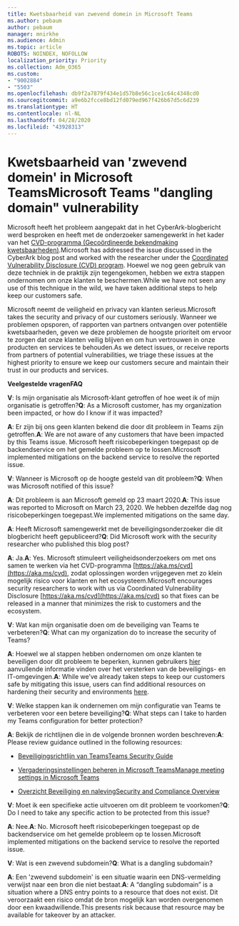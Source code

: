 ```yaml
---
title: Kwetsbaarheid van zwevend domein in Microsoft Teams
ms.author: pebaum
author: pebaum
manager: mnirkhe
ms.audience: Admin
ms.topic: article
ROBOTS: NOINDEX, NOFOLLOW
localization_priority: Priority
ms.collection: Adm_O365
ms.custom:
- "9002884"
- "5503"
ms.openlocfilehash: db9f2a7879f434e1d57b8e56c1ce1c64c4348cd0
ms.sourcegitcommit: a9e6b2fcce8bd12fd079ed967f426b67d5c6d239
ms.translationtype: HT
ms.contentlocale: nl-NL
ms.lasthandoff: 04/28/2020
ms.locfileid: "43928313"
---
```

# <a name="microsoft-teams-dangling-domain-vulnerability"></a><span data-ttu-id="df8f8-102">Kwetsbaarheid van 'zwevend domein' in Microsoft Teams</span><span class="sxs-lookup"><span data-stu-id="df8f8-102">Microsoft Teams "dangling domain" vulnerability</span></span>

<span data-ttu-id="df8f8-103">Microsoft heeft het probleem aangepakt dat in het CyberArk-blogbericht werd besproken en heeft met de onderzoeker samengewerkt in het kader van het [CVD-programma (Gecoördineerde bekendmaking kwetsbaarheden)](https://aka.ms/cvd).</span><span class="sxs-lookup"><span data-stu-id="df8f8-103">Microsoft has addressed the issue discussed in the CyberArk blog post and worked with the researcher under the [Coordinated Vulnerability Disclosure (CVD) program](https://aka.ms/cvd).</span></span> <span data-ttu-id="df8f8-104">Hoewel we nog geen gebruik van deze techniek in de praktijk zijn tegengekomen, hebben we extra stappen ondernomen om onze klanten te beschermen.</span><span class="sxs-lookup"><span data-stu-id="df8f8-104">While we have not seen any use of this technique in the wild, we have taken additional steps to help keep our customers safe.</span></span>

<span data-ttu-id="df8f8-105">Microsoft neemt de veiligheid en privacy van klanten serieus.</span><span class="sxs-lookup"><span data-stu-id="df8f8-105">Microsoft takes the security and privacy of our customers seriously.</span></span> <span data-ttu-id="df8f8-106">Wanneer we problemen opsporen, of rapporten van partners ontvangen over potentiële kwetsbaarheden, geven we deze problemen de hoogste prioriteit om ervoor te zorgen dat onze klanten veilig blijven en om hun vertrouwen in onze producten en services te behouden.</span><span class="sxs-lookup"><span data-stu-id="df8f8-106">As we detect issues, or receive reports from partners of potential vulnerabilities, we triage these issues at the highest priority to ensure we keep our customers secure and maintain their trust in our products and services.</span></span>

<span data-ttu-id="df8f8-107">**Veelgestelde vragen**</span><span class="sxs-lookup"><span data-stu-id="df8f8-107">**FAQ**</span></span>

<span data-ttu-id="df8f8-108">**V**: Is mijn organisatie als Microsoft-klant getroffen of hoe weet ik of mijn organisatie is getroffen?</span><span class="sxs-lookup"><span data-stu-id="df8f8-108">**Q**: As a Microsoft customer, has my organization been impacted, or how do I know if it was impacted?</span></span>

<span data-ttu-id="df8f8-109">**A**: Er zijn bij ons geen klanten bekend die door dit probleem in Teams zijn getroffen.</span><span class="sxs-lookup"><span data-stu-id="df8f8-109">**A**: We are not aware of any customers that have been impacted by this Teams issue.</span></span> <span data-ttu-id="df8f8-110">Microsoft heeft risicobeperkingen toegepast op de backendservice om het gemelde probleem op te lossen.</span><span class="sxs-lookup"><span data-stu-id="df8f8-110">Microsoft implemented mitigations on the backend service to resolve the reported issue.</span></span>

<span data-ttu-id="df8f8-111">**V**: Wanneer is Microsoft op de hoogte gesteld van dit probleem?</span><span class="sxs-lookup"><span data-stu-id="df8f8-111">**Q**: When was Microsoft notified of this issue?</span></span>

<span data-ttu-id="df8f8-112">**A**: Dit probleem is aan Microsoft gemeld op 23 maart 2020.</span><span class="sxs-lookup"><span data-stu-id="df8f8-112">**A**: This issue was reported to Microsoft on March 23, 2020.</span></span> <span data-ttu-id="df8f8-113">We hebben dezelfde dag nog risicobeperkingen toegepast.</span><span class="sxs-lookup"><span data-stu-id="df8f8-113">We implemented mitigations on the same day.</span></span>

<span data-ttu-id="df8f8-114">**A**: Heeft Microsoft samengewerkt met de beveiligingsonderzoeker die dit blogbericht heeft gepubliceerd?</span><span class="sxs-lookup"><span data-stu-id="df8f8-114">**Q**: Did Microsoft work with the security researcher who published this blog post?</span></span>

<span data-ttu-id="df8f8-115">**A**: Ja.</span><span class="sxs-lookup"><span data-stu-id="df8f8-115">**A**: Yes.</span></span> <span data-ttu-id="df8f8-116">Microsoft stimuleert veiligheidsonderzoekers om met ons samen te werken via het CVD-programma [https://aka.ms/cvd](https://aka.ms/cvd), zodat oplossingen worden vrijgegeven met zo klein mogelijk risico voor klanten en het ecosysteem.</span><span class="sxs-lookup"><span data-stu-id="df8f8-116">Microsoft encourages security researchers to work with us via Coordinated Vulnerability Disclosure [https://aka.ms/cvd](https://aka.ms/cvd) so that fixes can be released in a manner that minimizes the risk to customers and the ecosystem.</span></span>  

<span data-ttu-id="df8f8-117">**V**: Wat kan mijn organisatie doen om de beveiliging van Teams te verbeteren?</span><span class="sxs-lookup"><span data-stu-id="df8f8-117">**Q**: What can my organization do to increase the security of Teams?</span></span>  

<span data-ttu-id="df8f8-118">**A**: Hoewel we al stappen hebben ondernomen om onze klanten te beveiligen door dit probleem te beperken, kunnen gebruikers [hier](https://www.microsoft.com/microsoft-365/blog/2020/04/06/it-professionals-privacy-security-microsoft-teams/) aanvullende informatie vinden over het versterken van de beveiligings- en IT-omgevingen.</span><span class="sxs-lookup"><span data-stu-id="df8f8-118">**A**: While we’ve already taken steps to keep our customers safe by mitigating this issue, users can find additional resources on hardening their security and environments [here](https://www.microsoft.com/microsoft-365/blog/2020/04/06/it-professionals-privacy-security-microsoft-teams/).</span></span>  

<span data-ttu-id="df8f8-119">**V**: Welke stappen kan ik ondernemen om mijn configuratie van Teams te verbeteren voor een betere beveiliging?</span><span class="sxs-lookup"><span data-stu-id="df8f8-119">**Q**: What steps can I take to harden my Teams configuration for better protection?</span></span>

<span data-ttu-id="df8f8-120">**A**: Bekijk de richtlijnen die in de volgende bronnen worden beschreven:</span><span class="sxs-lookup"><span data-stu-id="df8f8-120">**A**: Please review guidance outlined in the following resources:</span></span> 

- [<span data-ttu-id="df8f8-121">Beveiligingsrichtlijn van Teams</span><span class="sxs-lookup"><span data-stu-id="df8f8-121">Teams Security Guide</span></span>](https://docs.microsoft.com/microsoftteams/teams-security-guide)

- [<span data-ttu-id="df8f8-122">Vergaderingsinstellingen beheren in Microsoft Teams</span><span class="sxs-lookup"><span data-stu-id="df8f8-122">Manage meeting settings in Microsoft Teams</span></span>](https://docs.microsoft.com/microsoftteams/meeting-settings-in-teams)

- [<span data-ttu-id="df8f8-123">Overzicht Beveiliging en naleving</span><span class="sxs-lookup"><span data-stu-id="df8f8-123">Security and Compliance Overview</span></span>](https://docs.microsoft.com/microsoftteams/security-compliance-overview)

<span data-ttu-id="df8f8-124">**V**: Moet ik een specifieke actie uitvoeren om dit probleem te voorkomen?</span><span class="sxs-lookup"><span data-stu-id="df8f8-124">**Q**: Do I need to take any specific action to be protected from this issue?</span></span>

<span data-ttu-id="df8f8-125">**A**: Nee.</span><span class="sxs-lookup"><span data-stu-id="df8f8-125">**A**: No.</span></span> <span data-ttu-id="df8f8-126">Microsoft heeft risicobeperkingen toegepast op de backendservice om het gemelde probleem op te lossen.</span><span class="sxs-lookup"><span data-stu-id="df8f8-126">Microsoft implemented mitigations on the backend service to resolve the reported issue.</span></span>

<span data-ttu-id="df8f8-127">**V**: Wat is een zwevend subdomein?</span><span class="sxs-lookup"><span data-stu-id="df8f8-127">**Q**: What is a dangling subdomain?</span></span>

<span data-ttu-id="df8f8-128">**A**: Een 'zwevend subdomein' is een situatie waarin een DNS-vermelding verwijst naar een bron die niet bestaat.</span><span class="sxs-lookup"><span data-stu-id="df8f8-128">**A**:  A “dangling subdomain” is a situation where a DNS entry points to a resource that does not exist.</span></span>  <span data-ttu-id="df8f8-129">Dit veroorzaakt een risico omdat de bron mogelijk kan worden overgenomen door een kwaadwillende.</span><span class="sxs-lookup"><span data-stu-id="df8f8-129">This presents risk because that resource may be available for takeover by an attacker.</span></span>
